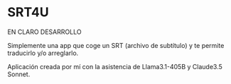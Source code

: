 # SRT4U
EN CLARO DESARROLLO

Simplemente una app que coge un SRT (archivo de subtítulo) y te permite traducirlo y/o arreglarlo.

Aplicación creada por mí con la asistencia de Llama3.1-405B y Claude3.5 Sonnet.